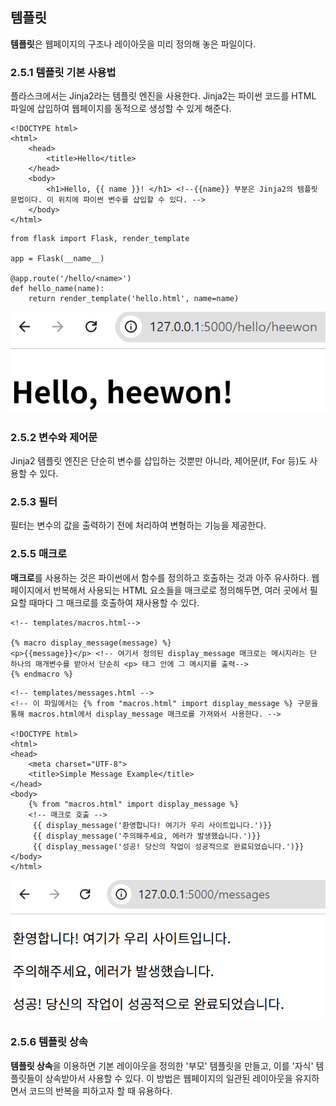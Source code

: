 ## 템플릿
**템플릿**은 웹페이지의 구조나 레이아웃을 미리 정의해 놓은 파일이다.

### 2.5.1 템플릿 기본 사용법
플라스크에서는 Jinja2라는 템플릿 엔진을 사용한다. Jinja2는 파이썬 코드를 HTML 파일에 삽입하여 웹페이지를 동적으로 생성할 수 있게 해준다. 
```
<!DOCTYPE html>
<html>
    <head>
        <title>Hello</title>
    </head>
    <body>
        <h1>Hello, {{ name }}! </h1> <!--{{name}} 부분은 Jinja2의 템플릿 문법이다. 이 위치에 파이썬 변수를 삽입할 수 있다. -->
    </body>
</html>
```
```
from flask import Flask, render_template

app = Flask(__name__)

@app.route('/hello/<name>')
def hello_name(name):
    return render_template('hello.html', name=name)
```

![alt text](image.png)

### 2.5.2 변수와 제어문
Jinja2 템플릿 엔진은 단순히 변수를 삽입하는 것뿐만 아니라, 제어문(If, For 등)도 사용할 수 있다.

### 2.5.3 필터
필터는 변수의 값을 출력하기 전에 처리하여 변형하는 기능을 제공한다. 

### 2.5.5 매크로
**매크로**를 사용하는 것은 파이썬에서 함수를 정의하고 호출하는 것과 아주 유사하다. 웹페이지에서 반복해서 사용되는 HTML 요소들을 매크로로 정의해두면, 여러 곳에서 필요할 때마다 그 매크로를 호출하여 재사용할 수 있다. 
```
<!-- templates/macros.html-->

{% macro display_message(message) %}
<p>{{message}}</p> <!-- 여기서 정의된 display_message 매크로는 메시지라는 단 하나의 매개변수를 받아서 단순히 <p> 태그 안에 그 메시지를 출력-->
{% endmacro %}
```
```
<!-- templates/messages.html -->
<!-- 이 파일에서는 {% from "macros.html" import display_message %} 구문을 통해 macros.html에서 display_message 매크로를 가져와서 사용한다. -->

<!DOCTYPE html>
<html>
<head>
    <meta charset="UTF-8">
    <title>Simple Message Example</title>
</head>
<body>
    {% from "macros.html" import display_message %}
    <!-- 매크로 호출 -->
     {{ display_message('환영합니다! 여기가 우리 사이트입니다.')}}
     {{ display_message('주의해주세요, 에러가 발생했습니다.')}}
     {{ display_message('성공! 당신의 작업이 성공적으로 완료되었습니다.')}}
</body>
</html>
```

![alt text](image-1.png)

### 2.5.6 템플릿 상속
**템플릿 상속**을 이용하면 기본 레이아웃을 정의한 '부모' 템플릿을 만들고, 이를 '자식' 템플릿들이 상속받아서 사용할 수 있다. 이 방법은 웹페이지의 일관된 레이아웃을 유지하면서 코드의 반복을 피하고자 할 때 유용하다. 